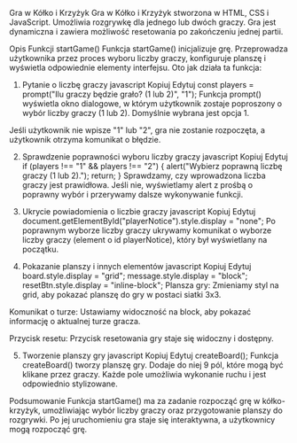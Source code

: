 Gra w Kółko i Krzyżyk
Gra w Kółko i Krzyżyk stworzona w HTML, CSS i JavaScript. Umożliwia rozgrywkę dla jednego lub dwóch graczy. Gra jest dynamiczna i zawiera możliwość resetowania po zakończeniu jednej partii.

Opis Funkcji
startGame()
Funkcja startGame() inicjalizuje grę. Przeprowadza użytkownika przez proces wyboru liczby graczy, konfiguruje planszę i wyświetla odpowiednie elementy interfejsu. Oto jak działa ta funkcja:

1. Pytanie o liczbę graczy
javascript
Kopiuj
Edytuj
const players = prompt("Ilu graczy będzie grało? (1 lub 2)", "1");
Funkcja prompt() wyświetla okno dialogowe, w którym użytkownik zostaje poproszony o wybór liczby graczy (1 lub 2). Domyślnie wybrana jest opcja 1.

Jeśli użytkownik nie wpisze "1" lub "2", gra nie zostanie rozpoczęta, a użytkownik otrzyma komunikat o błędzie.

2. Sprawdzenie poprawności wyboru liczby graczy
javascript
Kopiuj
Edytuj
if (players !== "1" && players !== "2") {
    alert("Wybierz poprawną liczbę graczy (1 lub 2).");
    return;
}
Sprawdzamy, czy wprowadzona liczba graczy jest prawidłowa. Jeśli nie, wyświetlamy alert z prośbą o poprawny wybór i przerywamy dalsze wykonywanie funkcji.

3. Ukrycie powiadomienia o liczbie graczy
javascript
Kopiuj
Edytuj
document.getElementById("playerNotice").style.display = "none";
Po poprawnym wyborze liczby graczy ukrywamy komunikat o wyborze liczby graczy (element o id playerNotice), który był wyświetlany na początku.

4. Pokazanie planszy i innych elementów
javascript
Kopiuj
Edytuj
board.style.display = "grid";
message.style.display = "block";
resetBtn.style.display = "inline-block";
Plansza gry: Zmieniamy styl na grid, aby pokazać planszę do gry w postaci siatki 3x3.

Komunikat o turze: Ustawiamy widoczność na block, aby pokazać informację o aktualnej turze gracza.

Przycisk resetu: Przycisk resetowania gry staje się widoczny i dostępny.

5. Tworzenie planszy gry
javascript
Kopiuj
Edytuj
createBoard();
Funkcja createBoard() tworzy planszę gry. Dodaje do niej 9 pól, które mogą być klikane przez graczy. Każde pole umożliwia wykonanie ruchu i jest odpowiednio stylizowane.

Podsumowanie
Funkcja startGame() ma za zadanie rozpocząć grę w kółko-krzyżyk, umożliwiając wybór liczby graczy oraz przygotowanie planszy do rozgrywki. Po jej uruchomieniu gra staje się interaktywna, a użytkownicy mogą rozpocząć grę.
